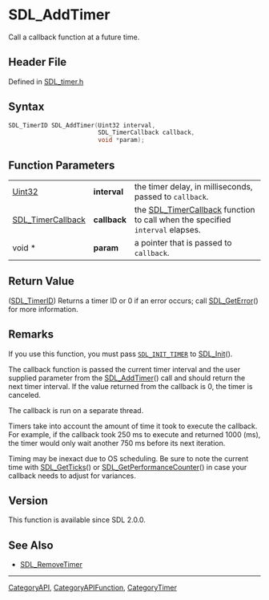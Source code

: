 # SDL_AddTimer

Call a callback function at a future time.

## Header File

Defined in [SDL_timer.h](https://github.com/libsdl-org/SDL/blob/SDL2/include/SDL_timer.h)

## Syntax

```c
SDL_TimerID SDL_AddTimer(Uint32 interval,
                         SDL_TimerCallback callback,
                         void *param);
```

## Function Parameters

|                                        |              |                                                                                                    |
| -------------------------------------- | ------------ | -------------------------------------------------------------------------------------------------- |
| [Uint32](Uint32)                       | **interval** | the timer delay, in milliseconds, passed to `callback`.                                            |
| [SDL_TimerCallback](SDL_TimerCallback) | **callback** | the [SDL_TimerCallback](SDL_TimerCallback) function to call when the specified `interval` elapses. |
| void *                                 | **param**    | a pointer that is passed to `callback`.                                                            |

## Return Value

([SDL_TimerID](SDL_TimerID)) Returns a timer ID or 0 if an error occurs;
call [SDL_GetError](SDL_GetError)() for more information.

## Remarks

If you use this function, you must pass [`SDL_INIT_TIMER`](SDL_INIT_TIMER)
to [SDL_Init](SDL_Init)().

The callback function is passed the current timer interval and the user
supplied parameter from the [SDL_AddTimer](SDL_AddTimer)() call and should
return the next timer interval. If the value returned from the callback is
0, the timer is canceled.

The callback is run on a separate thread.

Timers take into account the amount of time it took to execute the
callback. For example, if the callback took 250 ms to execute and returned
1000 (ms), the timer would only wait another 750 ms before its next
iteration.

Timing may be inexact due to OS scheduling. Be sure to note the current
time with [SDL_GetTicks](SDL_GetTicks)() or
[SDL_GetPerformanceCounter](SDL_GetPerformanceCounter)() in case your
callback needs to adjust for variances.

## Version

This function is available since SDL 2.0.0.

## See Also

- [SDL_RemoveTimer](SDL_RemoveTimer)

----
[CategoryAPI](CategoryAPI), [CategoryAPIFunction](CategoryAPIFunction), [CategoryTimer](CategoryTimer)

